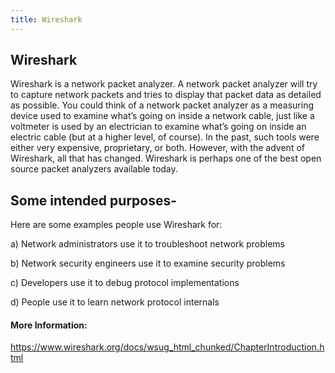 ```yaml
---
title: Wireshark
---
```

## Wireshark


Wireshark is a network packet analyzer. A network packet analyzer will try to capture network packets and tries to display that packet data as detailed as possible.
You could think of a network packet analyzer as a measuring device used to examine what’s going on inside a network cable, just like a voltmeter is used by an electrician to examine what’s going on inside an electric cable (but at a higher level, of course).
In the past, such tools were either very expensive, proprietary, or both. However, with the advent of Wireshark, all that has changed.
Wireshark is perhaps one of the best open source packet analyzers available today.

## Some intended purposes-

Here are some examples people use Wireshark for:

a) Network administrators use it to troubleshoot network problems

b) Network security engineers use it to examine security problems

c) Developers use it to debug protocol implementations

d) People use it to learn network protocol internals

#### More Information:
https://www.wireshark.org/docs/wsug_html_chunked/ChapterIntroduction.html


